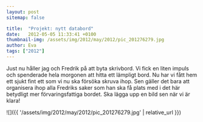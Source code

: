 ```yaml
---
layout: post
sitemap: false

title:  "Projekt: nytt databord"
date:   2012-05-05 11:33:41 +0100
thumbnail-img: /assets/img/2012/may/2012/pic_201276279.jpg
author: Eva
tags: ["2012"]
---
```


Just nu håller jag och Fredrik på att byta skrivbord. Vi fick en liten impuls och spenderade hela morgonen att hitta ett lämpligt bord. Nu har vi fått hem ett sjukt fint ett som vi nu ska försöka skruva ihop. Sen gäller det bara att organisera ihop alla Fredriks saker som han ska få plats med i det här betydligt mer förvaringsfattiga bordet. Ska lägga upp en bild sen när vi är klara!

![]({{ '/assets/img/2012/may/2012/pic_201276279.jpg'  | relative_url }})

